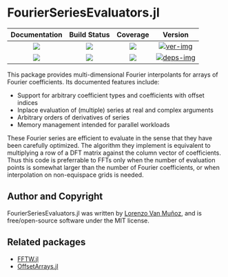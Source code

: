 # FourierSeriesEvaluators.jl

| Documentation | Build Status | Coverage | Version |
| :-: | :-: | :-: | :-: |
| [![][docs-stable-img]][docs-stable-url] | [![][action-img]][action-url] | [![][codecov-img]][codecov-url] | [![ver-img]][ver-url] |
| [![][docs-dev-img]][docs-dev-url] | [![][pkgeval-img]][pkgeval-url] | [![][aqua-img]][aqua-url] | [![deps-img]][deps-url] |


This package provides multi-dimensional Fourier interpolants for arrays of
Fourier coefficients. Its documented features include:
- Support for arbitrary coefficient types and coefficients with offset indices
- Inplace evaluation of (multiple) series at real and complex arguments
- Arbitrary orders of derivatives of series
- Memory management intended for parallel workloads

These Fourier series are efficient to evaluate in the sense that they have been
carefully optimized. The algorithm they implement is equivalent to multiplying a
row of a DFT matrix against the column vector of coefficients. Thus this code is
preferrable to FFTs only when the number of evaluation points is somewhat larger
than the number of Fourier coefficients, or when interpolation on non-equispace
grids is needed.

## Author and Copyright

FourierSeriesEvaluators.jl was written by [Lorenzo Van
Muñoz](https://web.mit.edu/lxvm/www/), and is free/open-source software under
the MIT license.

## Related packages
- [FFTW.jl](https://github.com/JuliaMath/FFTW.jl)
- [OffsetArrays.jl](https://github.com/JuliaArrays/OffsetArrays.jl)


<!-- badges -->

[docs-stable-img]: https://img.shields.io/badge/docs-stable-blue.svg
[docs-stable-url]: https://lxvm.github.io/FourierSeriesEvaluators.jl/stable/

[docs-dev-img]: https://img.shields.io/badge/docs-dev-blue.svg
[docs-dev-url]: https://lxvm.github.io/FourierSeriesEvaluators.jl/dev/

[action-img]: https://github.com/lxvm/FourierSeriesEvaluators.jl/actions/workflows/CI.yml/badge.svg?branch=main
[action-url]: https://github.com/lxvm/FourierSeriesEvaluators.jl/actions/?query=workflow:CI

[pkgeval-img]: https://juliahub.com/docs/General/FourierSeriesEvaluators/stable/pkgeval.svg
[pkgeval-url]: https://juliahub.com/ui/Packages/General/FourierSeriesEvaluators

[codecov-img]: https://codecov.io/github/lxvm/FourierSeriesEvaluators.jl/branch/main/graph/badge.svg
[codecov-url]: https://app.codecov.io/github/lxvm/FourierSeriesEvaluators.jl

[aqua-img]: https://raw.githubusercontent.com/JuliaTesting/Aqua.jl/master/badge.svg
[aqua-url]: https://github.com/JuliaTesting/Aqua.jl

[ver-img]: https://juliahub.com/docs/FourierSeriesEvaluators/version.svg
[ver-url]: https://juliahub.com/ui/Packages/FourierSeriesEvaluators/UDEDl

[deps-img]: https://juliahub.com/docs/General/FourierSeriesEvaluators/stable/deps.svg
[deps-url]: https://juliahub.com/ui/Packages/General/FourierSeriesEvaluators?t=2